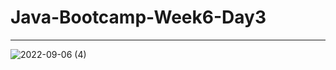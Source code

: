 # Java-Bootcamp-Week6-Day3
--------------------------
![2022-09-06 (4)](https://user-images.githubusercontent.com/110397479/188732837-6a7ab789-e0d2-4954-a374-f16a03cc9648.png)
